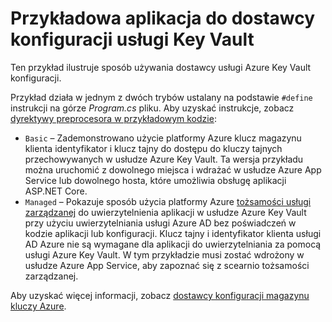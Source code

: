 # <a name="key-vault-configuration-provider-sample-app"></a>Przykładowa aplikacja do dostawcy konfiguracji usługi Key Vault

Ten przykład ilustruje sposób używania dostawcy usługi Azure Key Vault konfiguracji.

Przykład działa w jednym z dwóch trybów ustalany na podstawie `#define` instrukcji na górze *Program.cs* pliku. Aby uzyskać instrukcje, zobacz [dyrektywy preprocesora w przykładowym kodzie](https://docs.microsoft.com/aspnet/core#preprocessor-directives-in-sample-code):

* `Basic` &ndash; Zademonstrowano użycie platformy Azure klucz magazynu klienta identyfikator i klucz tajny do dostępu do kluczy tajnych przechowywanych w usłudze Azure Key Vault. Ta wersja przykładu można uruchomić z dowolnego miejsca i wdrażać w usłudze Azure App Service lub dowolnego hosta, które umożliwia obsługę aplikacji ASP.NET Core.
* `Managed` &ndash; Pokazuje sposób użycia platformy Azure [tożsamości usługi zarządzanej](https://docs.microsoft.com/azure/active-directory/managed-identities-azure-resources/overview) do uwierzytelnienia aplikacji w usłudze Azure Key Vault przy użyciu uwierzytelniania usługi Azure AD bez poświadczeń w kodzie aplikacji lub konfiguracji. Klucz tajny i identyfikator klienta usługi AD Azure nie są wymagane dla aplikacji do uwierzytelniania za pomocą usługi Azure Key Vault. W tym przykładzie musi zostać wdrożony w usłudze Azure App Service, aby zapoznać się z scearnio tożsamości zarządzanej.

Aby uzyskać więcej informacji, zobacz [dostawcy konfiguracji magazynu kluczy Azure](https://docs.microsoft.com/aspnet/core/security/key-vault-configuration).
